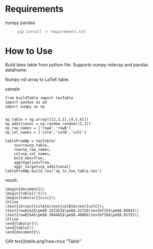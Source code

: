 # Requirements

numpy
pandas

> ```
> pip install -r requirements.txt
> ```

# How to Use

Build latex table from python file.
Supports numpy ndarray and pandas dataframe.

Numpy nd-array to LaTeX table.

sample

```
from buildTable import texTable
import pandas as pd
import numpy as np


np_table = np.array([[2,3,5],[4,5,6]])
np_additional = np.random.random((2,3))
np_row_names = ['rowA','rowB']
np_col_names = ['colA','colB','colC']

tableFromNp = texTable(
    source=np_table,
    row=np_row_names,
    col=np_col_names,
    bold_max=True,
    aggregation=True,
    aggr_target=np_additional)
tableFromNp.build_tex('np_to_tex_table.tex')
```

result:

```
\begin{document}\\
\begin{table}[!t]\\
\begin{tabular}{cccc}\\
\hline
\text{}&\text{colA}&\text{colB}&\text{colC}\\
\text{rowA}&2$\pm$0.3222&3$\pm$0.5172&\textbf{5$\pm$0.0404}\\
\text{rowB}&4$\pm$0.3044&5$\pm$0.4606&\textbf{6$\pm$0.8175}\\
\hline
\end{tabular}\\
\end{table}\\
\end{document}\\
```

![Alt text](table.png?raw=true "Table"
